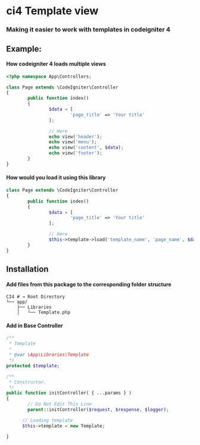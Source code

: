 # ci4 Template view

### Making it easier to work with templates in codeigniter 4

## Example:

#### How codeigniter 4 loads multiple views

```php
<?php namespace App\Controllers;

class Page extends \CodeIgniter\Controller
{
        public function index()
        {
                $data = [
                        'page_title' => 'Your title'
                ];

                // Here
                echo view('header');
                echo view('menu');
                echo view('content', $data);
                echo view('footer');
        }
}
```

#### How would you load it using this library

```php
class Page extends \CodeIgniter\Controller
{
        public function index()
        {
                $data = [
                        'page_title' => 'Your title'
                ];

                // Here
                $this->template->load('template_name', 'page_name', $data)
        }
}
```
## Installation

#### Add files from this package to the corresponding folder structure

```shell
CI4 # → Root Directory
└── app/
    ├── Libraries
    │   └── Template.php
```

#### Add in Base Controller

```php
/**
 * Template
 *
 * @var \App\Libraries\Template
 */
protected $template;

/**
 * Constructor.
 */
public function initController( { ...params } )
{
        // Do Not Edit This Line
        parent::initController($request, $response, $logger);

      // Loading template
      $this->template = new Template;

}
```






